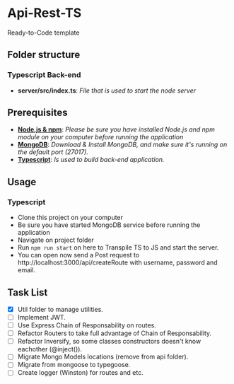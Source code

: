 # Api-Rest-TS
Ready-to-Code template

## Folder structure

### Typescript Back-end
+ **server/src/index.ts**: *File that is used to start the node server*


## Prerequisites

+ **[Node.js & npm](https://nodejs.org/en/download/)**: *Please be sure you have installed Node.js and npm module on your computer before running the application*
+ **[MongoDB](https://www.mongodb.com/download-center)**: *Download & Install MongoDB, and make sure it's running on the default port (27017).*
+ **[Typescript](https://www.typescriptlang.org/)**: *Is used to build back-end application.*


## Usage

### Typescript
+ Clone this project on your computer
+ Be sure you have started MongoDB service before running the application
+ Navigate on project folder
+ Run ```npm run start``` on here to Transpile TS to JS and start the server.
+ You can open now send a Post request to http://localhost:3000/api/createRoute with username, password and email.


## Task List
* [x] Util folder to manage utilities.
* [ ] Implement JWT.
* [ ] Use Express Chain of Responsability on routes.
* [ ] Refactor Routers to take full advantage of Chain of Responsability.
* [ ] Refactor Inversify, so some classes constructors doesn't know eachother (@inject()).
* [ ] Migrate Mongo Models locations (remove from api folder).
* [ ] Migrate from mongoose to typegoose.
* [ ] Create logger (Winston) for routes and etc.
